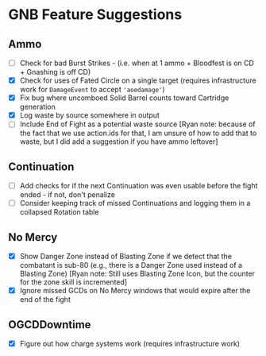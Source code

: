 # GNB Feature Suggestions

## Ammo
- [ ] Check for bad Burst Strikes - (i.e. when at 1 ammo + Bloodfest is on CD + Gnashing is off CD)
- [X] Check for uses of Fated Circle on a single target (requires infrastructure work for `DamageEvent` to accept `'aoedamage'`)
- [X] Fix bug where uncomboed Solid Barrel counts toward Cartridge generation
- [X] Log waste by source somewhere in output
- [ ] Include End of Fight as a potential waste source
	[Ryan note: because of the fact that we use action.ids for that, I am unsure of how to add that to waste, but I did add a suggestion if you have ammo leftover]

## Continuation
- [ ] Add checks for if the next Continuation was even usable before the fight ended - if not, don't penalize
- [ ] Consider keeping track of missed Continuations and logging them in a collapsed Rotation table

## No Mercy
- [x] Show Danger Zone instead of Blasting Zone if we detect that the combatant is sub-80 (e.g., there is a Danger Zone used instead of a Blasting Zone)
	[Ryan note: Still uses Blasting Zone Icon, but the counter for the zone skill is incremented]
- [X] Ignore missed GCDs on No Mercy windows that would expire after the end of the fight

## OGCDDowntime
- [X] Figure out how charge systems work (requires infrastructure work)
